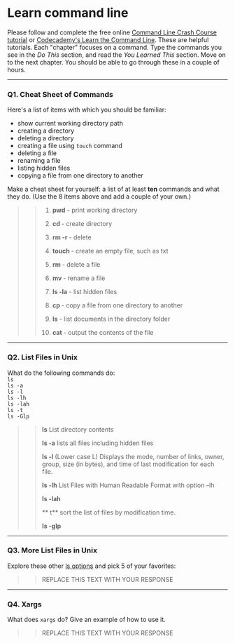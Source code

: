 # Learn command line

Please follow and complete the free online [Command Line Crash Course
tutorial](https://web.archive.org/web/20160708171659/http://cli.learncodethehardway.org/book/) or [Codecademy's Learn the Command Line](https://www.codecademy.com/learn/learn-the-command-line). These are helpful tutorials. Each "chapter" focuses on a command. Type the commands you see in the _Do This_ section, and read the _You Learned This_ section. Move on to the next chapter. You should be able to go through these in a couple of hours.

---

### Q1.  Cheat Sheet of Commands  

Here's a list of items with which you should be familiar:  
* show current working directory path
* creating a directory
* deleting a directory
* creating a file using `touch` command
* deleting a file
* renaming a file
* listing hidden files
* copying a file from one directory to another

Make a cheat sheet for yourself: a list of at least **ten** commands and what they do.  (Use the 8 items above and add a couple of your own.)  

> > 1. **pwd**  - print working directory <p>
> > 2. **cd <directory>** - create directory <p>
> > 3. **rm -r <directory>** - delete <directory> <p>
> > 4. **touch <file>** - create an empty file, such as txt <p>
> > 5. **rm <file>** - delete a file <p>
> > 6. **mv <file-old> <file-new>** - rename a file <p> 
> > 7. **ls -la** - list hidden files <p>
> > 8. **cp <file> <directory>** - copy a file from one directory to another <p>
> > 9. **ls** - list documents in the directory folder <p>
> >10. **cat <file>** - output the contents of the file <p>

---

### Q2.  List Files in Unix   

What do the following commands do:  
`ls`  
`ls -a`  
`ls -l`  
`ls -lh`  
`ls -lah`  
`ls -t`  
`ls -Glp`  

> > **ls** List directory contents <P>
> > **ls -a** lists all files including hidden files <P>
> > **ls -l** (Lower case L) Displays the mode, number of links, owner, group, size (in bytes), and time of last modification for each file. <P>
>> **ls -lh** List Files with Human Readable Format with option –lh <P>
>> **ls -lah** <P>
> > ** t** sort the list of files by modification time. <P>
>> **ls -glp**<P>

---

### Q3.  More List Files in Unix  

Explore these other [ls options](http://www.techonthenet.com/unix/basic/ls.php) and pick 5 of your favorites:

> > REPLACE THIS TEXT WITH YOUR RESPONSE

---

### Q4.  Xargs   

What does `xargs` do? Give an example of how to use it.

> > REPLACE THIS TEXT WITH YOUR RESPONSE

 

